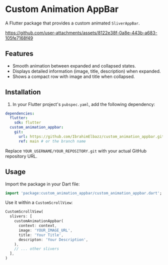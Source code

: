 # Custom Animation AppBar

A Flutter package that provides a custom animated `SliverAppBar`.



https://github.com/user-attachments/assets/8122e38f-0a8e-443b-a683-105fe7168f49



## Features

- Smooth animation between expanded and collapsed states.
- Displays detailed information (image, title, description) when expanded.
- Shows a compact row with image and title when collapsed.

## Installation

1.  In your Flutter project's `pubspec.yaml`, add the following dependency:

```yaml
dependencies:
  flutter:
    sdk: flutter
  custom_animation_appbar:
    git:
      url: https://github.com/IbrahimElbazz/custom_animation_appbar.git
      ref: main # or the branch name
```

Replace `YOUR_USERNAME/YOUR_REPOSITORY.git` with your actual GitHub repository URL.

## Usage

Import the package in your Dart file:

```dart
import 'package:custom_animation_appbar/custom_animation_appbar.dart';
```

Use it within a `CustomScrollView`:

```dart
CustomScrollView(
  slivers: [
    customAnimationAppbar(
      context: context,
      image: 'YOUR_IMAGE_URL',
      title: 'Your Title',
      descripton: 'Your Description',
    ),
    // ... other slivers
  ],
)
```
